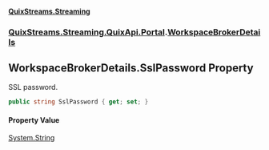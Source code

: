 #### [QuixStreams.Streaming](index.md 'index')
### [QuixStreams.Streaming.QuixApi.Portal](QuixStreams.Streaming.QuixApi.Portal.md 'QuixStreams.Streaming.QuixApi.Portal').[WorkspaceBrokerDetails](WorkspaceBrokerDetails.md 'QuixStreams.Streaming.QuixApi.Portal.WorkspaceBrokerDetails')

## WorkspaceBrokerDetails.SslPassword Property

SSL password.

```csharp
public string SslPassword { get; set; }
```

#### Property Value
[System.String](https://docs.microsoft.com/en-us/dotnet/api/System.String 'System.String')